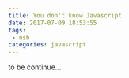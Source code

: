 ```yaml
---
title: You don't know Javascript
date: 2017-07-09 18:53:55
tags:
 - nsb
categories: javascript
---
```


to be continue...
